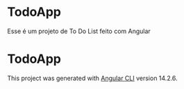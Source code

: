 # TodoApp

Esse é um projeto de To Do List feito com Angular


# TodoApp

This project was generated with [Angular CLI](https://github.com/angular/angular-cli) version 14.2.6.

